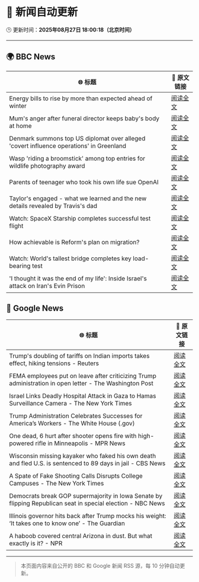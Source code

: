 # 🧠 新闻自动更新

🕒 更新时间：**2025年08月27日 18:00:18（北京时间）**

---

## 🌍 BBC News

| 🌐 标题 | 🔗 原文链接 |
|--------|-------------|
| Energy bills to rise by more than expected ahead of winter | [阅读全文](https://www.bbc.com/news/articles/c78zgz7j576o?at_medium=RSS&at_campaign=rss) |
| Mum's anger after funeral director keeps baby's body at home | [阅读全文](https://www.bbc.com/news/articles/c4gjr0ylenzo?at_medium=RSS&at_campaign=rss) |
| Denmark summons top US diplomat over alleged 'covert influence operations' in Greenland | [阅读全文](https://www.bbc.com/news/articles/c0j9l08902eo?at_medium=RSS&at_campaign=rss) |
| Wasp 'riding a broomstick' among top entries for wildlife photography award | [阅读全文](https://www.bbc.com/news/articles/c70r7plrdndo?at_medium=RSS&at_campaign=rss) |
| Parents of teenager who took his own life sue OpenAI | [阅读全文](https://www.bbc.com/news/articles/cgerwp7rdlvo?at_medium=RSS&at_campaign=rss) |
| Taylor's engaged - what we learned and the new details revealed by Travis's dad | [阅读全文](https://www.bbc.com/news/articles/c4gzdpk3xwjo?at_medium=RSS&at_campaign=rss) |
| Watch: SpaceX Starship completes successful test flight | [阅读全文](https://www.bbc.com/news/videos/cd0dxg4kxg1o?at_medium=RSS&at_campaign=rss) |
| How achievable is Reform's plan on migration? | [阅读全文](https://www.bbc.com/news/articles/cx29l0wqlgeo?at_medium=RSS&at_campaign=rss) |
| Watch: World's tallest bridge completes key load-bearing test | [阅读全文](https://www.bbc.com/news/videos/c5y3rrvl3r2o?at_medium=RSS&at_campaign=rss) |
| 'I thought it was the end of my life': Inside Israel's attack on Iran's Evin Prison | [阅读全文](https://www.bbc.com/news/articles/czd0e23j9q8o?at_medium=RSS&at_campaign=rss) |

## 📰 Google News

| 🌐 标题 | 🔗 原文链接 |
|--------|-------------|
| Trump's doubling of tariffs on Indian imports takes effect, hiking tensions - Reuters | [阅读全文](https://news.google.com/rss/articles/CBMitgFBVV95cUxOeVpvMkc0dHYtY1ZSZzBZd1NwSXNFQ1VfbGJHeURVenZBOGhQZkVxU0tFREZVQlZ4NXA2TnhNVF8xZU1GMTJmOXN6RDBOaVpPRjZ4NHhhX3BNM25nVWktTkl3U2YzUl9DUzdXWld5TnBJRWQ0Vk9PZ0IwdTRpZ2tEQ0xvd0VKMnI1UWhsOTl6SzJBUHFCcmdzSmdKS2Q0Tk9CWnAzWXlFdnVPZzc1T3dkQzlnQWUtZw?oc=5) |
| FEMA employees put on leave after criticizing Trump administration in open letter - The Washington Post | [阅读全文](https://news.google.com/rss/articles/CBMisAFBVV95cUxPbXRObUxKSFFyS3F0ZnRvVGxHWXhqcG5mdkFLOTl3VnIzbWk2bmtHLW8wdll1Ny1CWTlyZHU4ZENBNW1fNEpvQmd0UlZ5WnNqZnR0MDU0WDFJZE1uTlBhN1hJLWVMUjVubUIydE8xWnMyV0xfREV1bXBqcUgybl9wWm5TbFVjSVloUllmRWNaR3c1bUlLcVdubDA0azNyTUFiRHF3X2kyclJjTDVfaHBFOA?oc=5) |
| Israel Links Deadly Hospital Attack in Gaza to Hamas Surveillance Camera - The New York Times | [阅读全文](https://news.google.com/rss/articles/CBMingFBVV95cUxNVFpGd0VoT3Nsd1BVMkpFYlhINjF3XzNMM1B2eUhnNzBUcGdGRTRLLU8xS3JSN09hQWJMOU9RaUoyNHJUNGlJc3VIdmR2NXhBb3Fsa3JHcERYb1ZQVVhQN2NJQlhiSkk1VXUxUFl1QXhZYnlzMldjSm9CQmkzQWEtVDNXM294UWpENC10dkxpWVBoQnBzc2UtcHotRGFGdw?oc=5) |
| Trump Administration Celebrates Successes for America’s Workers - The White House (.gov) | [阅读全文](https://news.google.com/rss/articles/CBMiqwFBVV95cUxNUmdMM2h6NXhWSlNMRUhpaTIya3YySkFyOFo4RGRkZWtzWmEzS0xadmlXaHprdUIxRzRjTlpqTTZGVmhMalBGWmttN2dHRXh0UHB5eTZ1SmNYNkdZa0tTSERTY3pzcWctc2VRc0s4alV2d0EyaExtSXFLajNSRVA1WnNTdmdVYnYtM0lVVjVLWGJybGJlZ09mQ2xyOWlfZ2pBaWhKdkRiRFJhcUE?oc=5) |
| One dead, 6 hurt after shooter opens fire with high-powered rifle in Minneapolis - MPR News | [阅读全文](https://news.google.com/rss/articles/CBMihgFBVV95cUxPZVkxeUowSk1KendaaTBNVkRQM082QlBaa0p6TmdwMG9lVXpXclRYNG9vc3lpSzhuMTFwTl82amMtMFY1MERqX2VkVUlHVDcxd19lWFJEWmF0LVVST1hhaTJXY3BSc3c2XzhTMzh4ZkVxN01YUUpnaTMtX3VDUW9wcHNUSkVXQQ?oc=5) |
| Wisconsin missing kayaker who faked his own death and fled U.S. is sentenced to 89 days in jail - CBS News | [阅读全文](https://news.google.com/rss/articles/CBMihwFBVV95cUxPOGxvdVhKTzVONEFLVklQXzJieHh3V2xvbHA1Rl9vZWlMS2ZZaVF0MTR2OGVaUzhmMmRXcHVKZ0pBZXhHOVZLTERTLWhyaTdPbnBVT0hTc3lhWUU0a0FOdHA4VGc3d3d4bXFuaFY4MVRWNURpQ003amI1VnB3a3F5d21rak02QW_SAYwBQVVfeXFMUEtqWWFIdllvV045VFUzUWtsdE9ScFJ2aTg0dVVfaWJjN2NYOE16UHZycjAyckx4N3owdHBSVmlmbTF5bTJzOUtkOURqaW1WS1duWFROVUVfdE9VbFRlT0pDWVN1cGZNZ0tOaXVMZEVma251MVhYRXJRMUgtMGx6VC13eVFoY1J3Umw3QlU?oc=5) |
| A Spate of Fake Shooting Calls Disrupts College Campuses - The New York Times | [阅读全文](https://news.google.com/rss/articles/CBMifEFVX3lxTFBMYkFTQmJpNm8xT0JiMk43VkhBY2NDbFAxWFFKcWlBLUtZSGtzdGV0TEJBdkg3N1RnVkE0UnZFejlrVTlleFlkaU8xNW5JMXI4X1pDaC1oYV94WnZ6SFpqdVBYeWZEMWUweGFIMS04OXUyaHpYU0E3N0FtWVg?oc=5) |
| Democrats break GOP supermajority in Iowa Senate by flipping Republican seat in special election - NBC News | [阅读全文](https://news.google.com/rss/articles/CBMisgFBVV95cUxPRU1CUWZfakJGS2tQNzFwVXdQbWtpRTJXcUtPN2d3VDlTUFdhLTEzcFkwX0lYVXk4RG9lMmpGWlpHaUxXWkl5Y2Z3NUo2YS0wZFhxYWRqR0tVcDYtZEpFd2ZseVBuSTk1SmotUUNQRW9aS1VKNVk5ZlM5eWU5Vy1NdDlxVGMzdTB3NXN3WUNidDJ1aXNIdGxseWtTemZWZC1hcDliT2o3ZUE5LVJkaVpvMkN30gFWQVVfeXFMTjV1RUdIVUllVWpNaGc4OW95Y3ZOdG5Za0V2clhVdVNNNE9qamV3alA3akxRX1prRVlKUnlUVUYtekFITEJ2VTBsME9vQktQOUhrckJUZmc?oc=5) |
| Illinois governor hits back after Trump mocks his weight: ‘It takes one to know one’ - The Guardian | [阅读全文](https://news.google.com/rss/articles/CBMijgFBVV95cUxQNF9sYzIzZWh6UjR2SEk0alpMS2paVE9ZSGlMZlYtUnp3UlM5aHF6V295Z3diazhSNkgzNFVMZUxsV1RFYUxRX1JxNTdqd0Jxc1dOREtkMDloVzVWTzQyY21RbjNQNWRZUERTNGhUeHJfUUZPalU0UnFTQTdiY19mSk9OWnk0ejNEbVJwaVFR?oc=5) |
| A haboob covered central Arizona in dust. But what exactly is it? - NPR | [阅读全文](https://news.google.com/rss/articles/CBMigwFBVV95cUxPZDlIQUNnbm5QLXpDaFIxQ3RtZW1JRGY0MU9OLXBIVk9sWGg1SUY2ckUwanpyU2l3ZzdocWU1MzRxd2dBd1BrR0N5Y2l4Zy1ubXJmSGVSdThoV3laY2cyQ0Jwb2YzejROUklnTnp0WWlDdEJLN2YzaFRSRldLMkhxbTlfVQ?oc=5) |

---
> 本页面内容来自公开的 BBC 和 Google 新闻 RSS 源，每 10 分钟自动更新。